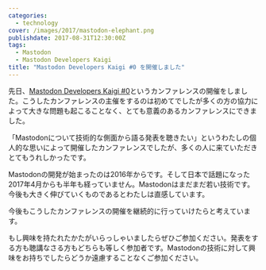```yaml
---
categories:
  - technology
cover: /images/2017/mastodon-elephant.png
publishdate: 2017-08-31T12:30:00Z
tags:
  - Mastodon
  - Mastodon Developers Kaigi
title: "Mastodon Developers Kaigi #0 を開催しました"
---
```


先日、[Mastodon Developers Kaigi #0](https://mastodonkaigi.connpass.com/event/61651/)というカンファレンスの開催をしました。こうしたカンファレンスの主催をするのは初めてでしたが多くの方の協力によって大きな問題も起こることなく、とても意義のあるカンファレンスにできました。

<!--more-->

「Mastodonについて技術的な側面から語る発表を聴きたい」というわたしの個人的な思いによって開催したカンファレンスでしたが、多くの人に来ていただきとてもうれしかったです。

Mastodonの開発が始まったのは2016年からです。そして日本で話題になった2017年4月からも半年も経っていません。Mastodonはまだまだ若い技術です。今後も大きく伸びていくものであるとわたしは直感しています。

今後もこうしたカンファレンスの開催を継続的に行っていけたらと考えています。

もし興味を持たれたかたがいらっしゃいましたらぜひご参加ください。発表をする方も聴講なさる方もどちらも等しく参加者です。Mastodonの技術に対して興味をお持ちでしたらどうか遠慮することなくご参加ください。
